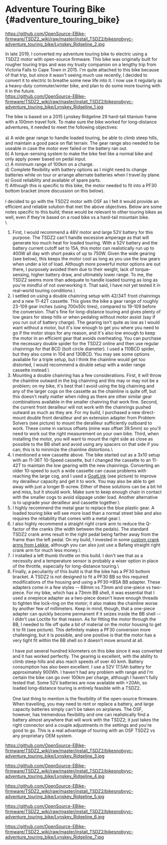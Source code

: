 # Adventure Touring Bike {#adventure_touring_bike}

<https://github.com/OpenSource-EBike-firmware/TSDZ2_wiki/raw/master/install_TSDZ2/bikesnobyyc-adventure_touring_bike/Lynskey_Ridgeline_2.jpg>

In late 2019, I converted my adventure touring bike to electric using a
TSDZ2 motor with open-source firmware. This bike was originally built
for rougher touring trips and was my trusty companion on a lengthy trip
from Victoria Falls to Cape Town in 2015. I'm quite attached to this
bike because of that trip, but since it wasn't seeing much use recently,
I decided to convert it to electric to breathe some new life into it. I
now use it regularly as a heavy-duty commuter/winter bike, and plan to
do some more touring with it in the future.\
<https://github.com/OpenSource-EBike-firmware/TSDZ2_wiki/raw/master/install_TSDZ2/bikesnobyyc-adventure_touring_bike/Lynskey_Ridgeline_1.jpg>

The bike is based on a 2015 Lynskey Ridgeline 29 hard-tail titanium
frame with a 100mm travel fork. To make sure the bike worked for
long-distance adventures, it needed to meet the following objectives:\
\
a) A wide gear range to handle loaded touring, be able to climb steep
hills, and maintain a good pace on flat terrain. The gear range also
needed to be useable in case the motor ever failed or the battery ran
out.\
b) A torque-sensing system to make the bike feel like a normal bike and
only apply power based on pedal input.\
c) A minimum range of 100km on a charge.\
d) Complete flexibility with battery options as I might need to change
batteries while on tour or arrange alternate batteries when I travel by
plane.\
e) Good reliability and available of spare parts.\
f) Although this is specific to this bike, the motor needed to fit into
a PF30 bottom bracket (more discussion on this below).\
\
I decided to go with the TSDZ2 motor with OSF as I felt it would provide
an efficient and reliable solution that met the above objectives. Below
are some notes specific to this build; these would be relevant to other
touring bikes as well, even if they're based on a road bike vs a
hard-tail mountain bike.\
\
1. First, I would recommend a 48V motor and large 52V battery for this
purpose. The TSDZ2 can't handle excessive amperage as that will generate
too much heat for loaded touring. With a 52V battery and the battery
current cutoff set to 15A, this motor can realistically run up to 400W
all day with short peaks of up to 750W. Given the wide gearing (see
below), this keeps the motor cool as long as you use the low gears when
under a lot of load. Although more powerful motor options are out there,
I purposely avoided them due to their weight, lack of torque-sensing,
higher battery draw, and ultimately lower range. To me, the TSDZ2 seems
more than adequate to handle loaded touring as long as you're mindful of
not overworking it. That said, I have not yet tested it in real-world
touring conditions.\
2. I settled on using a double chainring setup with 42/34T front
chainrings and a new 11-42T cassette. This gives the bike a gear range
of roughly 23-109 gear inches (using 700x50c tires), compared to 19-109
before the conversion. That's fine for long-distance touring and gives
plenty of low gears for steep hills or when pedaling without motor
assist (say if you run out of battery charge). The gearing isn't quite
as low as I would want without a motor, but it's low enough to get you
where you need to go if the motor stops for any reason, and it's also
low enough to keep the motor in an efficient gear that avoids
overheating. You can purchase the necessary double spider for the TSDZ2
online and then use regular chainrings for that BCD (bolt circle
diameter). I used a 110BCD spider, but they also come in 104 and 130BCD.
You may see some options available for a triple setup, but I think the
chainline would get too distorted, I would recommend a double setup with
a wider range cassette instead.\
3. Mounting a double chainring has a few considerations. First, it will
throw the chainline outward in the big chainring and this may or may not
be a problem; on my bike, it's best that I avoid using the big chainring
and any of the larger cogs on the cassette as the chainline is quite
off, but this doesn't really matter when riding as there are other
similar gear combinations available in the smaller chainring that work
fine. Second, the current front derailleur will not work with the
chainrings pushed outward as much as they are. For my build, I purchased
a new direct-mount double front derailleur and an extension adapter from
Problem Solvers (see picture) to mount the derailleur sufficiently
outboard to work. These come in various offsets (mine was offset 39.5mm)
so you'll need to work out the right measurement on your own bike.
Third, when installing the motor, you will want to mount the right side
as close as possible to the BB shell and avoid using any spacers on that
side if you can; this is to minimize the chainline distortions.\
4. I mentioned a new cassette above. The bike started out as a 3x10
setup with an 11-36T 10-Speed cassette, but I changed the cassette to an
11-42T to maintain the low gearing with the new chainrings. Converting
an older 10-speed to such a wide cassette can cause problems with
reaching the large cog, and I used a
[GoatLink](https://www.wolftoothcomponents.com/products/goatlink) (see
picture) to improve my derailleur capacity and get it to work. You may
also be able to get away with just a longer B-screw. Either of these
solutions can be a bit hit and miss, but it should work. Make sure to
keep enough chain in contact with the smaller cogs to avoid slippage
under load. Another alternative is to upgrade your derailleur and
cassette together.\
5. I highly recommend the metal gear to replace the blue plastic gear. A
loaded touring bike will see more load than a normal street bike and
also requires the reliability that comes with a metal gear.\
6. I also highly recommend a straight right crank arm to reduce the
Q-factor of the cranks (the width between the pedals). The standard
TSDZ2 crank arms result in the right pedal being farther away from the
frame than the left pedal. On my build, I invested in some [custom crank
arms from
Lekkie](https://lekkie.bike/product/buzz-bars-left-offset-170mm-v2-1/),
although you can also just use a Bafang straight right crank arm for
much less money.\
7. I installed a left thumb throttle on this build. I don't see that as
a necessity and a temperature sensor is probably a wiser option in place
of the throttle, especially for long-distance touring.\
8. Finally, a peculiarity of this build is that the bike has a PF30
bottom bracket. A TSDZ2 is not designed to fit a PF30 BB so this
required modifications of the housing and using a PF30-\>BSA BB adapter.
These adapters come in a few styles -- 68mm vs 73mm and one-piece vs
two-piece. For my bike, which has a 73mm BB shell, it was essential that
I used a onepiece adapter as a two-piece doesn't leave enough threads to
tighten the lock-ring on the motor; it also makes the chainline worse by
another few of millimeters. Keep in mind, though, that a one-piece
adapter can quickly become permanent if it seizes inside the BB shell --
I didn't use Loctite for that reason. As for fitting the motor through
the BB, I needed to file off quite a bit of material on the motor
housing to get it to fit (see picture). This definitely makes a PF30
conversion more challenging, but it is possible, and one positive is
that the motor has a very tight fit within the BB shell so it doesn't
move around at all.\
\
I have put several hundred kilometers on this bike since it was
converted and it has worked perfectly. The gearing is excellent, with
the ability to climb steep hills and also reach speeds of over 40 kmh.
Battery consumption has also been excellent. I use a 52V 17.5Ah battery
for approximately 900Wh. I haven't had any problem with range and I'm
certain the bike can go over 100km per charge, although I haven't fully
tested that. Some 52V batteries are now available with \>20Ah, so loaded
long-distance touring is entirely feasible with a TSDZ2.\
\
One last thing to mention is the flexibility of the open-source
firmware. When travelling, you may need to rent or replace a battery,
and large capacity batteries simply can't be taken on airplanes. The
OSF, however, has tremendous flexibility and one can realistically find
a battery almost anywhere that will work with the TSDZ2; it just takes
the right connector and a couple adjustments in the settings and you're
good to go. This is a real advantage of touring with an OSF TSDZ2 vs any
proprietary OEM system.

<https://github.com/OpenSource-EBike-firmware/TSDZ2_wiki/raw/master/install_TSDZ2/bikesnobyyc-adventure_touring_bike/Lynskey_Ridgeline_3.jpg>

<https://github.com/OpenSource-EBike-firmware/TSDZ2_wiki/raw/master/install_TSDZ2/bikesnobyyc-adventure_touring_bike/Lynskey_Ridgeline_4.jpg>

<https://github.com/OpenSource-EBike-firmware/TSDZ2_wiki/raw/master/install_TSDZ2/bikesnobyyc-adventure_touring_bike/Lynskey_Ridgeline_5.jpg>

<https://github.com/OpenSource-EBike-firmware/TSDZ2_wiki/raw/master/install_TSDZ2/bikesnobyyc-adventure_touring_bike/Lynskey_Ridgeline_6.jpg>

<https://github.com/OpenSource-EBike-firmware/TSDZ2_wiki/raw/master/install_TSDZ2/bikesnobyyc-adventure_touring_bike/Lynskey_Ridgeline_7.jpg>
